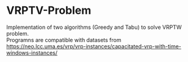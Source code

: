 # VRPTV-Problem
Implementation of two algorithms (Greedy and Tabu) to solve VRPTW problem.  
Programns are compatible with datasets from https://neo.lcc.uma.es/vrp/vrp-instances/capacitated-vrp-with-time-windows-instances/
